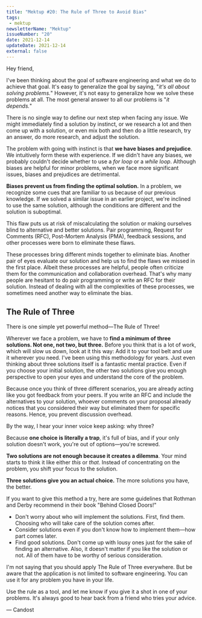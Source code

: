 ```yaml
---
title: "Mektup #20: The Rule of Three to Avoid Bias"
tags:
 - mektup
newsletterName: "Mektup"
issueNumber: "20"
date: 2021-12-14
updateDate: 2021-12-14
external: false
---
```



Hey friend,

I've been thinking about the goal of software engineering and what we do to achieve that goal. It's easy to generalize the goal by saying, "_it's all about solving problems._" However, it's not easy to generalize how we solve these problems at all. The most general answer to all our problems is "_it depends._"

There is no single way to define our next step when facing any issue. We might immediately find a solution by instinct, or we research a lot and then come up with a solution, or even mix both and then do a little research, try an answer, do more research, and adjust the solution.

The problem with going with instinct is that **we have biases and prejudice**. We intuitively form these with experience. If we didn't have any biases, we probably couldn't decide whether to use a _for loop_ or a _while loop_. Although biases are helpful for minor problems, when we face more significant issues, biases and prejudices are detrimental.

**Biases prevent us from finding the optimal solution.** In a problem, we recognize some cues that are familiar to us because of our previous knowledge. If we solved a similar issue in an earlier project, we're inclined to use the same solution, although the conditions are dif­ferent and the solution is suboptimal.

This flaw puts us at risk of miscalculating the solution or making ourselves blind to alternative and better solutions. Pair programming, Request for Comments (RFC), Post-Mortem Analysis (PMA), feedback sessions, and other processes were born to eliminate these flaws.

These processes bring different minds together to eliminate bias. Another pair of eyes evaluate our solution and help us to find the flaws we missed in the first place. Albeit these processes are helpful, people often criticize them for the commu­nication and collaboration overhead. That's why many people are hesitant to do pair programming or write an RFC for their solution. Instead of dealing with all the complexities of these processes, we sometimes need another way to eliminate the bias.

## The Rule of Three

There is one simple yet powerful method—The Rule of Three!

Wherever we face a problem, we have to **find a minimum of three solutions. Not one, not two, but three.** Before you think that is a lot of work, which will slow us down, look at it this way: Add it to your tool belt and use it wherever you need. I've been using this methodology for years. Just even thinking about three solutions itself is a fantastic mental practice. Even if you choose your initial solution, the other two solutions give you enough perspective to open your eyes and understand the core of the problem.

Because once you think of three different scenarios, you are already acting like you got feedback from your peers. If you write an RFC and include the alternatives to your solution, whoever comments on your proposal already notices that you considered their way but elimi­nated them for specific reasons. Hence, you prevent discussion overhead.

By the way, I hear your inner voice keep asking: why three?

Because **one choice is literally a trap**, it's full of bias, and if your only solution doesn't work, you're out of options—you're screwed.

**Two solutions are not enough because it creates a dilemma**. Your mind starts to think it like either _this_ or _that_. Instead of concentrating on the problem, you shift your focus to the solution.

**Three solutions give you an actual choice.** The more solutions you have, the better.

If you want to give this method a try, here are some guidelines that Rothman and Derby recommend in their book "Behind Closed Doors!"

- Don't worry about who will implement the solutions. First, find them. Choosing who will take care of the solution comes after.
- Consider solutions even if you don't know how to implement them—how part comes later.
- Find good solutions. Don't come up with lousy ones just for the sake of finding an alternative. Also, it doesn't matter if you like the solution or not. All of them have to be worthy of serious consideration.

I'm not saying that you should apply The Rule of Three everywhere. But be aware that the application is not limited to software engineering. You can use it for any problem you have in your life.

Use the rule as a tool, and let me know if you give it a shot in one of your problems. It's always good to hear back from a friend who tries your advice.

— Candost
